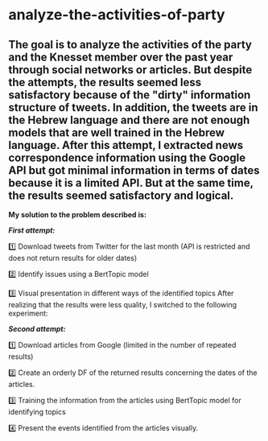 # analyze-the-activities-of-party

The goal is to analyze the activities of the party and the Knesset member over the past year through social networks or articles.
But despite the attempts, the results seemed less satisfactory because of the "dirty" information structure of tweets. In addition, the tweets are in the Hebrew language and there are not enough models that are well trained in the Hebrew language.
After this attempt, I extracted news correspondence information using the Google API but got minimal information in terms of dates because it is a limited API.
But at the same time, the results seemed satisfactory and logical.
---
**My solution to the problem described is:**

***First attempt:***

1️⃣ Download tweets from Twitter for the last month (API is restricted and does not return results for older dates)

2️⃣ Identify issues using a BertTopic model

3️⃣ Visual presentation in different ways of the identified topics
After realizing that the results were less quality, I switched to the following experiment:

***Second attempt:***

1️⃣ Download articles from Google (limited in the number of repeated results)

2️⃣ Create an orderly DF of the returned results concerning the dates of the articles.

3️⃣ Training the information from the articles using BertTopic model for identifying topics

4️⃣ Present the events identified from the articles visually.
